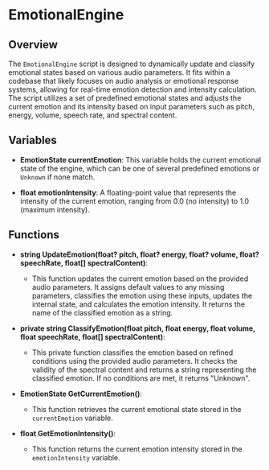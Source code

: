 # EmotionalEngine

## Overview
The `EmotionalEngine` script is designed to dynamically update and classify emotional states based on various audio parameters. It fits within a codebase that likely focuses on audio analysis or emotional response systems, allowing for real-time emotion detection and intensity calculation. The script utilizes a set of predefined emotional states and adjusts the current emotion and its intensity based on input parameters such as pitch, energy, volume, speech rate, and spectral content.

## Variables

- **EmotionState currentEmotion**: This variable holds the current emotional state of the engine, which can be one of several predefined emotions or `Unknown` if none match.
  
- **float emotionIntensity**: A floating-point value that represents the intensity of the current emotion, ranging from 0.0 (no intensity) to 1.0 (maximum intensity).

## Functions

- **string UpdateEmotion(float? pitch, float? energy, float? volume, float? speechRate, float[] spectralContent)**: 
  - This function updates the current emotion based on the provided audio parameters. It assigns default values to any missing parameters, classifies the emotion using these inputs, updates the internal state, and calculates the emotion intensity. It returns the name of the classified emotion as a string.

- **private string ClassifyEmotion(float pitch, float energy, float volume, float speechRate, float[] spectralContent)**: 
  - This private function classifies the emotion based on refined conditions using the provided audio parameters. It checks the validity of the spectral content and returns a string representing the classified emotion. If no conditions are met, it returns "Unknown".

- **EmotionState GetCurrentEmotion()**: 
  - This function retrieves the current emotional state stored in the `currentEmotion` variable.

- **float GetEmotionIntensity()**: 
  - This function returns the current emotion intensity stored in the `emotionIntensity` variable.